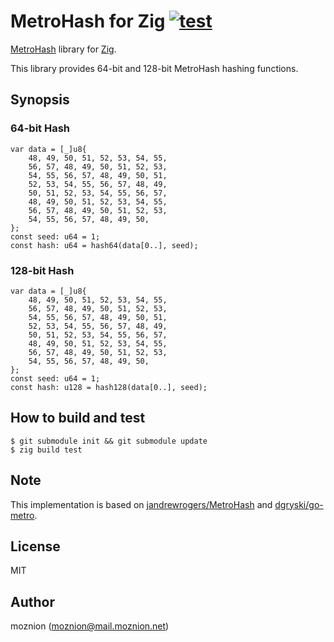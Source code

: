 # MetroHash for Zig [![test](https://github.com/moznion/metro-zig/actions/workflows/test.yaml/badge.svg)](https://github.com/moznion/metro-zig/actions/workflows/test.yaml)

[MetroHash](http://www.jandrewrogers.com/2015/05/27/metrohash/) library for [Zig](https://ziglang.org/).

This library provides 64-bit and 128-bit MetroHash hashing functions.

## Synopsis

### 64-bit Hash

```zig
var data = [_]u8{
    48, 49, 50, 51, 52, 53, 54, 55,
    56, 57, 48, 49, 50, 51, 52, 53,
    54, 55, 56, 57, 48, 49, 50, 51,
    52, 53, 54, 55, 56, 57, 48, 49,
    50, 51, 52, 53, 54, 55, 56, 57,
    48, 49, 50, 51, 52, 53, 54, 55,
    56, 57, 48, 49, 50, 51, 52, 53,
    54, 55, 56, 57, 48, 49, 50,
};
const seed: u64 = 1;
const hash: u64 = hash64(data[0..], seed);
```

### 128-bit Hash

```zig
var data = [_]u8{
    48, 49, 50, 51, 52, 53, 54, 55,
    56, 57, 48, 49, 50, 51, 52, 53,
    54, 55, 56, 57, 48, 49, 50, 51,
    52, 53, 54, 55, 56, 57, 48, 49,
    50, 51, 52, 53, 54, 55, 56, 57,
    48, 49, 50, 51, 52, 53, 54, 55,
    56, 57, 48, 49, 50, 51, 52, 53,
    54, 55, 56, 57, 48, 49, 50,
};
const seed: u64 = 1;
const hash: u128 = hash128(data[0..], seed);
```

## How to build and test

```
$ git submodule init && git submodule update
$ zig build test
```

## Note

This implementation is based on [jandrewrogers/MetroHash](https://github.com/jandrewrogers/MetroHash) and [dgryski/go-metro](https://github.com/dgryski/go-metro).

## License

MIT

## Author

moznion (<moznion@mail.moznion.net>)

